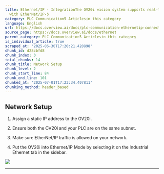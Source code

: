 ```yaml
---
title: Ethernet/IP - IntegrationThe OV20i vision system supports real-time communication
  with EtherNet/IP-b
category: PLC Communication5 Articlesin this category
language: English
url: https://docs.overview.ai/docs/plc-communication-ethernetip-connections
source_page: https://docs.overview.ai/docs/ethernet
parent_category: PLC Communication5 Articlesin this category
is_individual_article: true
scraped_at: '2025-06-30T17:20:21.420898'
chunk_id: d28cbfd8
chunk_index: 3
total_chunks: 14
chunk_title: Network Setup
chunk_level: 2
chunk_start_line: 84
chunk_end_line: 101
chunked_at: '2025-07-01T17:23:34.407811'
chunking_method: header_based
---
```


## **Network Setup**

  1. Assign a static IP address to the OV20i.

  2. Ensure both the OV20i and your PLC are on the same subnet.

  3. Make sure EtherNet/IP traffic is allowed on your network.

  4. Put the OV20i into Ethernet/IP Mode by selecting it on the Industrial Ethernet tab in the sidebar.

![](https://cdn.document360.io/863daf20-40fe-49e9-9c91-e3c6cfba55d1/Images/Documentation/image\(232\).png)




* * *
